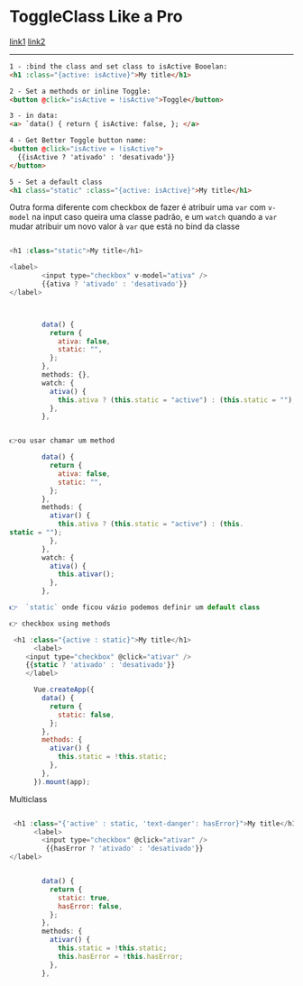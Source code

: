 # ToggleClass Like a Pro

[link1](https://vuejs.org/guide/essentials/class-and-style.html#binding-html-classes)
[link2](https://renatello.com/vue-js-toggle-class/)

<hr>

```html
1 - :bind the class and set class to isActive Booelan:
<h1 :class="{active: isActive}">My title</h1>

2 - Set a methods or inline Toggle:
<button @click="isActive = !isActive">Toggle</button>

3 - in data:
<a> `data() { return { isActive: false, }; </a>

4 - Get Better Toggle button name:
<button @click="isActive = !isActive">
  {{isActive ? 'ativado' : 'desativado'}}
</button>

5 - Set a default class
<h1 class="static" :class="{active: isActive}">My title</h1>
```

Outra forma diferente com checkbox de fazer é atribuir uma `var` com `v-model` na input caso queira uma classe padrão, e um `watch` quando a `var` mudar atribuir um novo valor à `var` que está no bind da classe

```js

<h1 :class="static">My title</h1>

<label>
        <input type="checkbox" v-model="ativa" />
        {{ativa ? 'ativado' : 'desativado'}}
</label>



        data() {
          return {
            ativa: false,
            static: "",
          };
        },
        methods: {},
        watch: {
          ativa() {
            this.ativa ? (this.static = "active") : (this.static = "");
          },
        },


👉ou usar chamar um method

        data() {
          return {
            ativa: false,
            static: "",
          };
        },
        methods: {
          ativar() {
            this.ativa ? (this.static = "active") : (this.
static = "");
          },
        },
        watch: {
          ativa() {
            this.ativar();
          },
        },

👉  `static` onde ficou vázio podemos definir um default class

👉 checkbox using methods

 <h1 :class="{active : static}">My title</h1>
      <label>
    <input type="checkbox" @click="ativar" />
    {{static ? 'ativado' : 'desativado'}}
    </label>

      Vue.createApp({
        data() {
          return {
            static: false,
          };
        },
        methods: {
          ativar() {
            this.static = !this.static;
          },
        },
      }).mount(app);
```

Multiclass

```js

 <h1 :class="{'active' : static, 'text-danger': hasError}">My title</h1>
      <label>
        <input type="checkbox" @click="ativar" />
         {{hasError ? 'ativado' : 'desativado'}}
</label>


        data() {
          return {
            static: true,
            hasError: false,
          };
        },
        methods: {
          ativar() {
            this.static = !this.static;
            this.hasError = !this.hasError;
          },
        },
```
